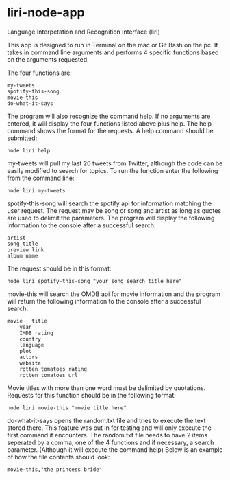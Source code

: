 # liri-node-app
Language Interpetation and Recognition Interface (liri)

This app is designed to run in Terminal on the mac or Git Bash on the pc.  It takes in command line arguments and performs 4 specific functions based on the arguments requested.

The four functions are:

	my-tweets
	spotify-this-song
	movie-this
	do-what-it-says

The program will also recognize the command help.  If no arguments are entered, it will display the four functions listed above plus help. The help command shows the format for the requests.  A help command should be submitted:

	node liri help

my-tweets will pull my last 20 tweets from Twitter, although the code can be easily modified to search for topics.  To run the function enter the following from the command line:

	node liri my-tweets

spotify-this-song will search the spotify api for information matching the user request.  The request may be song or song and artist as long as quotes are used to delimit the parameters.  The program will display the following information to the console after a successful search:

	artist
	song title
	preview link
	album name

The request should be in this format:
	
	node liri spotify-this-song "your song search title here"

movie-this will search the OMDB api for movie information and the program will return the following information to the console after a successful search:

	movie 	title
		year
		IMDB rating
		country
		language
		plot
		actors
		website
		rotten tomatoes rating
		rotten tomatoes url

Movie titles with more than one word must be delimited by quotations.  Requests for this function should be in the following format:

	node liri movie-this "movie title here"

do-what-it-says opens the random.txt file and tries to execute the text stored there.  This feature was put in for testing and will only execute the first command it encounters. The random.txt file needs to have 2 items seperated by a comma; one of the 4 functions and if necessary, a search parameter. (Although it will execute the command help)
Below is an example of how the file contents should look:

	movie-this,"the princess bride"


